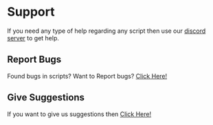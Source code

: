 # Support

If you need any type of help regarding any script then use our [discord server](https://discord.gg/zArW8kC) to get help.

## Report Bugs

Found bugs in scripts? Want to Report bugs? [Click Here!](https://github.com/WybeNetwork/VistaPanel-Customizations/issues)

## Give Suggestions

If you want to give us suggestions then [Click Here!](https://github.com/WybeNetwork/VistaPanel-Customizations/discussions)
